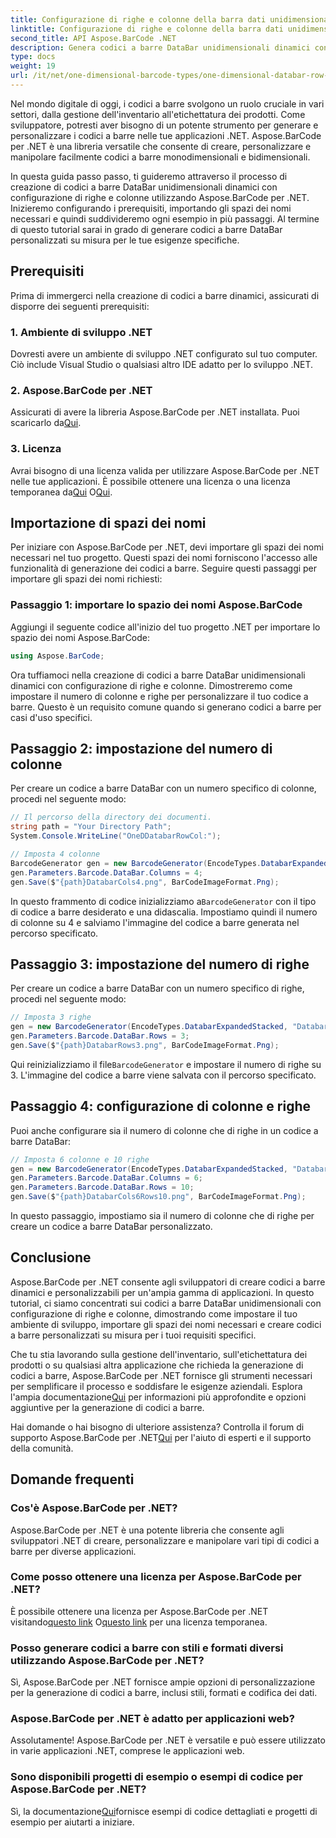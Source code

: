 ```yaml
---
title: Configurazione di righe e colonne della barra dati unidimensionale
linktitle: Configurazione di righe e colonne della barra dati unidimensionale
second_title: API Aspose.BarCode .NET
description: Genera codici a barre DataBar unidimensionali dinamici con configurazione di righe e colonne in .NET utilizzando Aspose.BarCode per .NET. La personalizzazione diventa semplice!
type: docs
weight: 19
url: /it/net/one-dimensional-barcode-types/one-dimensional-databar-row-column-configuration/
---
```


Nel mondo digitale di oggi, i codici a barre svolgono un ruolo cruciale in vari settori, dalla gestione dell'inventario all'etichettatura dei prodotti. Come sviluppatore, potresti aver bisogno di un potente strumento per generare e personalizzare i codici a barre nelle tue applicazioni .NET. Aspose.BarCode per .NET è una libreria versatile che consente di creare, personalizzare e manipolare facilmente codici a barre monodimensionali e bidimensionali.

In questa guida passo passo, ti guideremo attraverso il processo di creazione di codici a barre DataBar unidimensionali dinamici con configurazione di righe e colonne utilizzando Aspose.BarCode per .NET. Inizieremo configurando i prerequisiti, importando gli spazi dei nomi necessari e quindi suddivideremo ogni esempio in più passaggi. Al termine di questo tutorial sarai in grado di generare codici a barre DataBar personalizzati su misura per le tue esigenze specifiche.

## Prerequisiti

Prima di immergerci nella creazione di codici a barre dinamici, assicurati di disporre dei seguenti prerequisiti:

### 1. Ambiente di sviluppo .NET

Dovresti avere un ambiente di sviluppo .NET configurato sul tuo computer. Ciò include Visual Studio o qualsiasi altro IDE adatto per lo sviluppo .NET.

### 2. Aspose.BarCode per .NET

 Assicurati di avere la libreria Aspose.BarCode per .NET installata. Puoi scaricarlo da[Qui](https://releases.aspose.com/barcode/net/).

### 3. Licenza

 Avrai bisogno di una licenza valida per utilizzare Aspose.BarCode per .NET nelle tue applicazioni. È possibile ottenere una licenza o una licenza temporanea da[Qui](https://purchase.aspose.com/buy) O[Qui](https://purchase.aspose.com/temporary-license/).

## Importazione di spazi dei nomi

Per iniziare con Aspose.BarCode per .NET, devi importare gli spazi dei nomi necessari nel tuo progetto. Questi spazi dei nomi forniscono l'accesso alle funzionalità di generazione dei codici a barre. Seguire questi passaggi per importare gli spazi dei nomi richiesti:

### Passaggio 1: importare lo spazio dei nomi Aspose.BarCode

Aggiungi il seguente codice all'inizio del tuo progetto .NET per importare lo spazio dei nomi Aspose.BarCode:

```csharp
using Aspose.BarCode;
```

Ora tuffiamoci nella creazione di codici a barre DataBar unidimensionali dinamici con configurazione di righe e colonne. Dimostreremo come impostare il numero di colonne e righe per personalizzare il tuo codice a barre. Questo è un requisito comune quando si generano codici a barre per casi d'uso specifici.

## Passaggio 2: impostazione del numero di colonne

Per creare un codice a barre DataBar con un numero specifico di colonne, procedi nel seguente modo:

```csharp
// Il percorso della directory dei documenti.
string path = "Your Directory Path";
System.Console.WriteLine("OneDDatabarRowCol:");

// Imposta 4 colonne
BarcodeGenerator gen = new BarcodeGenerator(EncodeTypes.DatabarExpandedStacked, "Databar Expanded Stacked long");
gen.Parameters.Barcode.DataBar.Columns = 4;
gen.Save($"{path}DatabarCols4.png", BarCodeImageFormat.Png);
```

 In questo frammento di codice inizializziamo a`BarcodeGenerator` con il tipo di codice a barre desiderato e una didascalia. Impostiamo quindi il numero di colonne su 4 e salviamo l'immagine del codice a barre generata nel percorso specificato.

## Passaggio 3: impostazione del numero di righe

Per creare un codice a barre DataBar con un numero specifico di righe, procedi nel seguente modo:

```csharp
// Imposta 3 righe
gen = new BarcodeGenerator(EncodeTypes.DatabarExpandedStacked, "Databar Expanded Stacked long");
gen.Parameters.Barcode.DataBar.Rows = 3;
gen.Save($"{path}DatabarRows3.png", BarCodeImageFormat.Png);
```

 Qui reinizializziamo il file`BarcodeGenerator` e impostare il numero di righe su 3. L'immagine del codice a barre viene salvata con il percorso specificato.

## Passaggio 4: configurazione di colonne e righe

Puoi anche configurare sia il numero di colonne che di righe in un codice a barre DataBar:

```csharp
// Imposta 6 colonne e 10 righe
gen = new BarcodeGenerator(EncodeTypes.DatabarExpandedStacked, "Databar Expanded Stacked long");
gen.Parameters.Barcode.DataBar.Columns = 6;
gen.Parameters.Barcode.DataBar.Rows = 10;
gen.Save($"{path}DatabarCols6Rows10.png", BarCodeImageFormat.Png);
```

In questo passaggio, impostiamo sia il numero di colonne che di righe per creare un codice a barre DataBar personalizzato.

## Conclusione

Aspose.BarCode per .NET consente agli sviluppatori di creare codici a barre dinamici e personalizzabili per un'ampia gamma di applicazioni. In questo tutorial, ci siamo concentrati sui codici a barre DataBar unidimensionali con configurazione di righe e colonne, dimostrando come impostare il tuo ambiente di sviluppo, importare gli spazi dei nomi necessari e creare codici a barre personalizzati su misura per i tuoi requisiti specifici.

 Che tu stia lavorando sulla gestione dell'inventario, sull'etichettatura dei prodotti o su qualsiasi altra applicazione che richieda la generazione di codici a barre, Aspose.BarCode per .NET fornisce gli strumenti necessari per semplificare il processo e soddisfare le esigenze aziendali. Esplora l'ampia documentazione[Qui](https://reference.aspose.com/barcode/net/) per informazioni più approfondite e opzioni aggiuntive per la generazione di codici a barre.

Hai domande o hai bisogno di ulteriore assistenza? Controlla il forum di supporto Aspose.BarCode per .NET[Qui](https://forum.aspose.com/c/barcode/13) per l'aiuto di esperti e il supporto della comunità.

## Domande frequenti

### Cos'è Aspose.BarCode per .NET?
Aspose.BarCode per .NET è una potente libreria che consente agli sviluppatori .NET di creare, personalizzare e manipolare vari tipi di codici a barre per diverse applicazioni.

### Come posso ottenere una licenza per Aspose.BarCode per .NET?
 È possibile ottenere una licenza per Aspose.BarCode per .NET visitando[questo link](https://purchase.aspose.com/buy) O[questo link](https://purchase.aspose.com/temporary-license/) per una licenza temporanea.

### Posso generare codici a barre con stili e formati diversi utilizzando Aspose.BarCode per .NET?
Sì, Aspose.BarCode per .NET fornisce ampie opzioni di personalizzazione per la generazione di codici a barre, inclusi stili, formati e codifica dei dati.

### Aspose.BarCode per .NET è adatto per applicazioni web?
Assolutamente! Aspose.BarCode per .NET è versatile e può essere utilizzato in varie applicazioni .NET, comprese le applicazioni web.

### Sono disponibili progetti di esempio o esempi di codice per Aspose.BarCode per .NET?
 Sì, la documentazione[Qui](https://reference.aspose.com/barcode/net/)fornisce esempi di codice dettagliati e progetti di esempio per aiutarti a iniziare.


